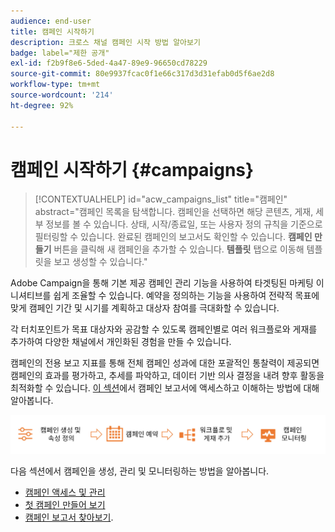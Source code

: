 ```yaml
---
audience: end-user
title: 캠페인 시작하기
description: 크로스 채널 캠페인 시작 방법 알아보기
badge: label="제한 공개"
exl-id: f2b9f8e6-5ded-4a47-89e9-96650cd78229
source-git-commit: 80e9937fcac0f1e66c317d3d31efab0d5f6ae2d8
workflow-type: tm+mt
source-wordcount: '214'
ht-degree: 92%

---
```



# 캠페인 시작하기 {#campaigns}

>[!CONTEXTUALHELP]
>id="acw_campaigns_list"
>title="캠페인"
>abstract="캠페인 목록을 탐색합니다. 캠페인을 선택하면 해당 콘텐츠, 게재, 세부 정보를 볼 수 있습니다. 상태, 시작/종료일, 또는 사용자 정의 규칙을 기준으로 필터링할 수 있습니다. 완료된 캠페인의 보고서도 확인할 수 있습니다. **캠페인 만들기** 버튼을 클릭해 새 캠페인을 추가할 수 있습니다. **템플릿** 탭으로 이동해 템플릿을 보고 생성할 수 있습니다."


Adobe Campaign을 통해 기본 제공 캠페인 관리 기능을 사용하여 타겟팅된 마케팅 이니셔티브를 쉽게 조율할 수 있습니다. 예약을 정의하는 기능을 사용하여 전략적 목표에 맞게 캠페인 기간 및 시기를 계획하고 대상자 참여를 극대화할 수 있습니다.

각 터치포인트가 목표 대상자와 공감할 수 있도록 캠페인별로 여러 워크플로와 게재를 추가하여 다양한 채널에서 개인화된 경험을 만들 수 있습니다.

캠페인의 전용 보고 지표를 통해 전체 캠페인 성과에 대한 포괄적인 통찰력이 제공되면 캠페인의 효과를 평가하고, 추세를 파악하고, 데이터 기반 의사 결정을 내려 향후 활동을 최적화할 수 있습니다. [이 섹션](../reporting/campaign-reports.md)에서 캠페인 보고서에 액세스하고 이해하는 방법에 대해 알아봅니다.

![캠페인 흐름](assets/campaign-flow.png)

다음 섹션에서 캠페인을 생성, 관리 및 모니터링하는 방법을 알아봅니다.

* [캠페인 액세스 및 관리](manage-campaigns.md)
* [첫 캠페인 만들어 보기](create-campaigns.md)
* [캠페인 보고서 찾아보기](../reporting/campaign-reports.md).


